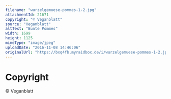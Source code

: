 ```yaml
---
filename: "wurzelgemuese-pommes-1-2.jpg"
attachmentId: 21671
copyright: "© Veganblatt"
source: "Veganblatt"
altText: "Bunte Pommes"
width: 1699
height: 1125
mimeType: "image/jpeg"
uploadDate: "2016-11-08 14:46:06"
originalUrl: "https://bxq4fb.myraidbox.de/i/wurzelgemuese-pommes-1-2.jpg"
---
```


# Copyright

© Veganblatt
